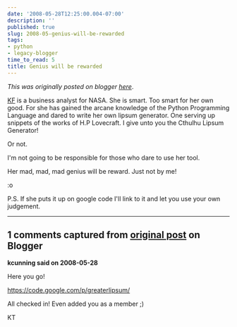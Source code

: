 ```yaml
---
date: '2008-05-28T12:25:00.004-07:00'
description: ''
published: true
slug: 2008-05-genius-will-be-rewarded
tags:
- python
- legacy-blogger
time_to_read: 5
title: Genius will be rewarded
---
```


*This was originally posted on blogger [here](https://pydanny.blogspot.com/2008/05/genius-will-be-rewarded.html)*.

[KF](https://elephantangelchild.blogspot.com/) is a business analyst for NASA.  She is smart.  Too smart for her own good.  For she has gained  the arcane knowledge of the Python Programming Language and dared to write her own lipsum generator.  One serving up snippets of the works of H.P Lovecraft.  I give unto you the Cthulhu Lipsum Generator!

Or not.

I'm not going to be responsible for those who dare to use her tool.

Her mad, mad, mad genius will be reward.  Just not by me!

:o

P.S. If she puts it up on google code I'll link to it and let you use your own judgement.

---

## 1 comments captured from [original post](https://pydanny.blogspot.com/2008/05/genius-will-be-rewarded.html) on Blogger

**kcunning said on 2008-05-28**

Here you go!

https://code.google.com/p/greaterlipsum/

All checked in! Even added you as a member ;)

KT

